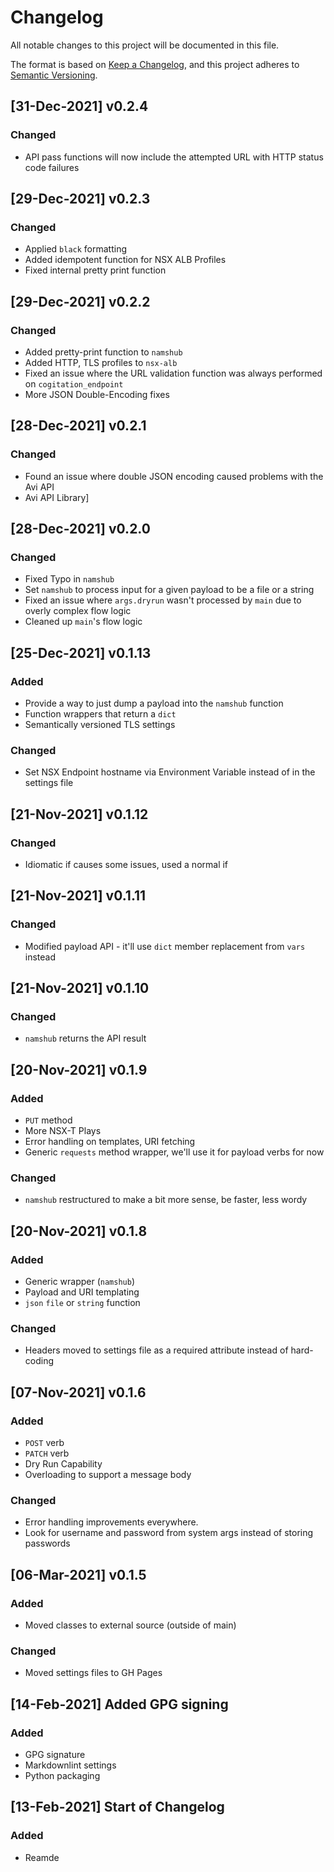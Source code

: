# Changelog

All notable changes to this project will be documented in this file.

The format is based on [Keep a Changelog](https://keepachangelog.com/en/1.0.0/),
and this project adheres to [Semantic Versioning](https://semver.org/spec/v2.0.0.html).

## [31-Dec-2021] v0.2.4

### Changed

- API pass functions will now include the attempted URL with HTTP status code failures

## [29-Dec-2021] v0.2.3

### Changed

- Applied `black` formatting
- Added idempotent function for NSX ALB Profiles
- Fixed internal pretty print function

## [29-Dec-2021] v0.2.2

### Changed

- Added pretty-print function to `namshub`
- Added HTTP, TLS profiles to `nsx-alb`
- Fixed an issue where the URL validation function was always performed on `cogitation_endpoint`
- More JSON Double-Encoding fixes

## [28-Dec-2021] v0.2.1

### Changed

- Found an issue where double JSON encoding caused problems with the Avi API
- Avi API Library]

## [28-Dec-2021] v0.2.0

### Changed

- Fixed Typo in `namshub`
- Set `namshub` to process input for a given payload to be a file or a string
- Fixed an issue where `args.dryrun` wasn't processed by `main` due to overly complex flow logic
- Cleaned up `main`'s flow logic

## [25-Dec-2021] v0.1.13

### Added

- Provide a way to just dump a payload into the `namshub` function
- Function wrappers that return a `dict`
- Semantically versioned TLS settings

### Changed

- Set NSX Endpoint hostname via Environment Variable instead of in the settings file

## [21-Nov-2021] v0.1.12

### Changed

- Idiomatic if causes some issues, used a normal if

## [21-Nov-2021] v0.1.11

### Changed

- Modified payload API - it'll use `dict` member replacement from `vars` instead

## [21-Nov-2021] v0.1.10

### Changed

- `namshub` returns the API result

## [20-Nov-2021] v0.1.9

### Added

- `PUT` method
- More NSX-T Plays
- Error handling on templates, URI fetching
- Generic `requests` method wrapper, we'll use it for payload verbs for now

### Changed

- `namshub` restructured to make a bit more sense, be faster, less wordy

## [20-Nov-2021] v0.1.8

### Added

- Generic wrapper (`namshub`)
- Payload and URI templating
- `json` `file` or `string` function

### Changed

- Headers moved to settings file as a required attribute instead of hard-coding

## [07-Nov-2021] v0.1.6

### Added

- `POST` verb
- `PATCH` verb
- Dry Run Capability
- Overloading to support a message body

### Changed

- Error handling improvements everywhere.
- Look for username and password from system args instead of storing passwords

## [06-Mar-2021] v0.1.5

### Added

- Moved classes to external source (outside of main)

### Changed

- Moved settings files to GH Pages

## [14-Feb-2021] Added GPG signing

### Added

- GPG signature
- Markdownlint settings
- Python packaging

## [13-Feb-2021] Start of Changelog

### Added

- Reamde
